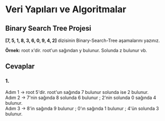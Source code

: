 # Veri Yapıları ve Algoritmalar


## Binary Search Tree Projesi


**[7, 5, 1, 8, 3, 6, 0, 9, 4, 2]** dizisinin Binary-Search-Tree aşamalarını yazınız.

**Örnek:**  root x'dir. root'un sağından y bulunur. Solunda z bulunur vb.  

## Cevaplar
### 1. 
Adım 1 -> root 5'dir. root'un sağında 7 bulunur solunda ise 2 bulunur.  
Adım 2 -> 7'nin sağında 8 solunda 6 bulunur ; 2'nin solunda 0 sağında 4 bulunur.  
Adım 3 -> 8'in sağında 9 bulunur ; 0'ın sağında 1 bulunur ; 4'ün solunda 3 bulunur.
